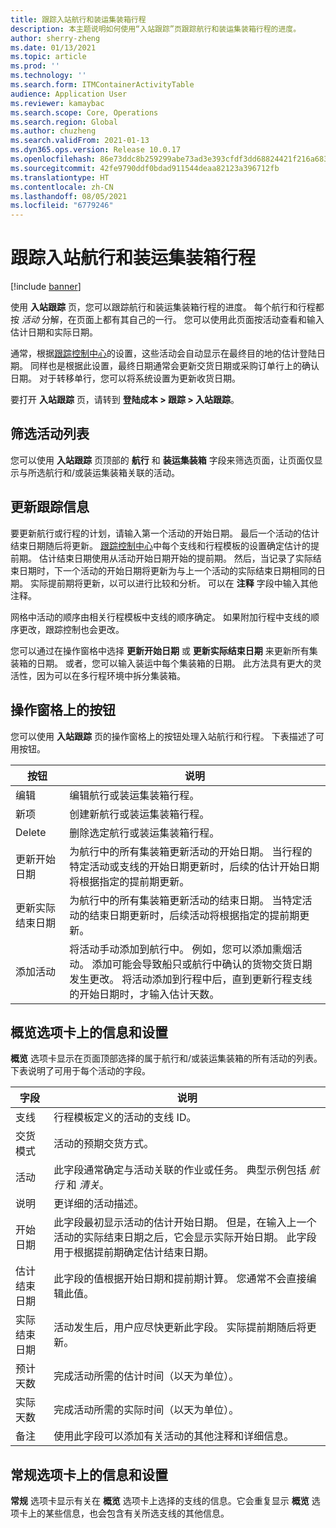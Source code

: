 ```yaml
---
title: 跟踪入站航行和装运集装箱行程
description: 本主题说明如何使用“入站跟踪”页跟踪航行和装运集装箱行程的进度。
author: sherry-zheng
ms.date: 01/13/2021
ms.topic: article
ms.prod: ''
ms.technology: ''
ms.search.form: ITMContainerActivityTable
audience: Application User
ms.reviewer: kamaybac
ms.search.scope: Core, Operations
ms.search.region: Global
ms.author: chuzheng
ms.search.validFrom: 2021-01-13
ms.dyn365.ops.version: Release 10.0.17
ms.openlocfilehash: 86e73ddc8b259299abe73ad3e393cfdf3dd68824421f216a68308ddcac735828
ms.sourcegitcommit: 42fe9790ddf0bdad911544deaa82123a396712fb
ms.translationtype: HT
ms.contentlocale: zh-CN
ms.lasthandoff: 08/05/2021
ms.locfileid: "6779246"
---
```

# <a name="track-inbound-voyages-and-shipping-container-journeys"></a>跟踪入站航行和装运集装箱行程

[!include [banner](../../includes/banner.md)]

使用 **入站跟踪** 页，您可以跟踪航行和装运集装箱行程的进度。 每个航行和行程都按 *活动* 分解，在页面上都有其自己的一行。 您可以使用此页面按活动查看和输入估计日期和实际日期。

通常，根据[跟踪控制中心](delivery-information-setup.md#tracking-control-center)的设置，这些活动会自动显示在最终目的地的估计登陆日期。 同样也是根据此设置，最终日期通常会更新交货日期或采购订单行上的确认日期。 对于转移单行，您可以将系统设置为更新收货日期。

要打开 **入站跟踪** 页，请转到 **登陆成本 \> 跟踪 \> 入站跟踪**。

## <a name="filter-the-activities-list"></a>筛选活动列表

您可以使用 **入站跟踪** 页顶部的 **航行** 和 **装运集装箱** 字段来筛选页面，让页面仅显示与所选航行和/或装运集装箱关联的活动。

## <a name="update-tracking-information"></a>更新跟踪信息

要更新航行或行程的计划，请输入第一个活动的开始日期。 最后一个活动的估计结束日期随后将更新。 [跟踪控制中心](delivery-information-setup.md#tracking-control-center)中每个支线和行程模板的设置确定估计的提前期。 估计结束日期使用从活动开始日期开始的提前期。 然后，当记录了实际结束日期时，下一个活动的开始日期将更新为与上一个活动的实际结束日期相同的日期。 实际提前期将更新，以可以进行比较和分析。 可以在 **注释** 字段中输入其他注释。

网格中活动的顺序由相关行程模板中支线的顺序确定。 如果附加行程中支线的顺序更改，跟踪控制也会更改。

您可以通过在操作窗格中选择 **更新开始日期** 或 **更新实际结束日期** 来更新所有集装箱的日期。 或者，您可以输入装运中每个集装箱的日期。 此方法具有更大的灵活性，因为可以在多行程环境中拆分集装箱。

## <a name="buttons-on-the-action-pane"></a>操作窗格上的按钮

您可以使用 **入站跟踪** 页的操作窗格上的按钮处理入站航行和行程。 下表描述了可用按钮。

| 按钮 | 说明 |
|---|---|
| 编辑​​ | 编辑航行或装运集装箱行程。 |
| 新项 | 创建新航行或装运集装箱行程。 |
| Delete | 删除选定航行或装运集装箱行程。 |
| 更新开始日期 | 为航行中的所有集装箱更新活动的开始日期。 当行程的特定活动或支线的开始日期更新时，后续的估计开始日期将根据指定的提前期更新。 |
| 更新实际结束日期 | 为航行中的所有集装箱更新活动的结束日期。 当特定活动的结束日期更新时，后续活动将根据指定的提前期更新。 |
| 添加活动 | 将活动手动添加到航行中。 例如，您可以添加熏烟活动。 添加可能会导致船只或航行中确认的货物交货日期发生更改。 将活动添加到行程中后，直到更新行程支线的开始日期时，才输入估计天数。 |

## <a name="information-and-settings-on-the-overview-tab"></a>概览选项卡上的信息和设置

**概览** 选项卡显示在页面顶部选择的属于航行和/或装运集装箱的所有活动的列表。 下表说明了可用于每个活动的字段。

| 字段 | 说明 |
|---|---|
| 支线 | 行程模板定义的活动的支线 ID。 |
| 交货模式 | 活动的预期交货方式。 |
| 活动 | 此字段通常确定与活动关联的作业或任务。 典型示例包括 *航行* 和 *清关*。 |
| 说明 | 更详细的活动描述。 |
| 开始日期 | 此字段最初显示活动的估计开始日期。 但是，在输入上一个活动的实际结束日期之后，它会显示实际开始日期。 此字段用于根据提前期确定估计结束日期。 |
| 估计结束日期 | 此字段的值根据开始日期和提前期计算。 您通常不会直接编辑此值。 |
| 实际结束日期 | 活动发生后，用户应尽快更新此字段。 实际提前期随后将更新。 |
| 预计天数 | 完成活动所需的估计时间（以天为单位）。 |
| 实际天数 | 完成活动所需的实际时间（以天为单位）。 |
| 备注 | 使用此字段可以添加有关活动的其他注释和详细信息。 |

## <a name="information-and-settings-on-the-general-tab"></a>常规选项卡上的信息和设置

**常规** 选项卡显示有关在 **概览** 选项卡上选择的支线的信息。它会重复显示 **概览** 选项卡上的某些信息，也会包含有关所选支线的其他信息。
